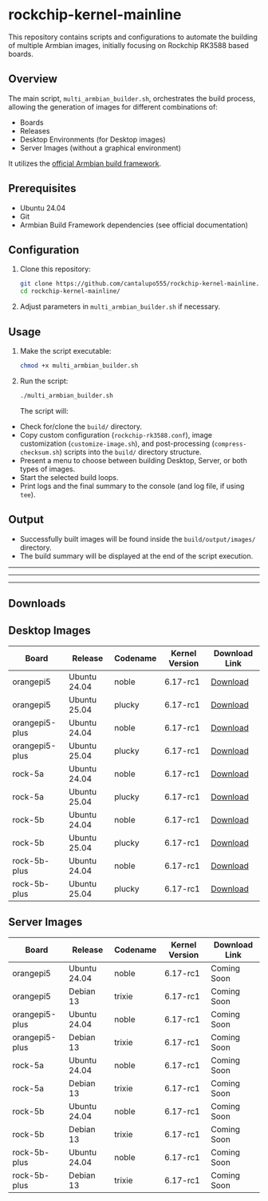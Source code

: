# rockchip-kernel-mainline

This repository contains scripts and configurations to automate the building of multiple Armbian images, initially focusing on Rockchip RK3588 based boards.

## Overview

The main script, `multi_armbian_builder.sh`, orchestrates the build process, allowing the generation of images for different combinations of:

*   Boards
*   Releases
*   Desktop Environments (for Desktop images)
*   Server Images (without a graphical environment)

It utilizes the [official Armbian build framework](https://github.com/armbian/build).

## Prerequisites

- Ubuntu 24.04
- Git
- Armbian Build Framework dependencies (see official documentation)

## Configuration

1. Clone this repository:
   ```bash
   git clone https://github.com/cantalupo555/rockchip-kernel-mainline.git
   cd rockchip-kernel-mainline/
   ```
2. Adjust parameters in `multi_armbian_builder.sh` if necessary.

## Usage

1. Make the script executable:
   ```bash
   chmod +x multi_armbian_builder.sh
   ```
2. Run the script:
   ```bash
   ./multi_armbian_builder.sh
   ```

   The script will:
*   Check for/clone the `build/` directory.
*   Copy custom configuration (`rockchip-rk3588.conf`), image customization (`customize-image.sh`), and post-processing (`compress-checksum.sh`) scripts into the `build/` directory structure.
*   Present a menu to choose between building Desktop, Server, or both types of images.
*   Start the selected build loops.
*   Print logs and the final summary to the console (and log file, if using `tee`).

## Output

*   Successfully built images will be found inside the `build/output/images/` directory.
*   The build summary will be displayed at the end of the script execution.

---
---
---

## Downloads

## Desktop Images

| Board | Release | Codename | Kernel Version | Download Link |
|-------|---------------|---------|----------------|----------------|
| orangepi5 | Ubuntu 24.04 | noble | 6.17-rc1 | [Download](https://disk.yandex.com/d/JYUslzGiLuDWNA) |
| orangepi5 | Ubuntu 25.04 | plucky | 6.17-rc1 | [Download](https://disk.yandex.com/d/6EG5_e9ig9gP4A) |
| orangepi5-plus | Ubuntu 24.04 | noble | 6.17-rc1 | [Download](https://disk.yandex.com/d/WzBfE6WFjd4mdg) |
| orangepi5-plus | Ubuntu 25.04 | plucky | 6.17-rc1 | [Download](https://disk.yandex.com/d/Bp6T2r3bKkPPDA) |
| rock-5a | Ubuntu 24.04 | noble | 6.17-rc1 | [Download](https://disk.yandex.com/d/sGeGHX7cxEe0FQ) |
| rock-5a | Ubuntu 25.04 | plucky | 6.17-rc1 | [Download](https://disk.yandex.com/d/pgUxbkRvAfJgXQ) |
| rock-5b | Ubuntu 24.04 | noble | 6.17-rc1 | [Download](https://disk.yandex.com/d/_wpHOJPGvWl9JQ) |
| rock-5b | Ubuntu 25.04 | plucky | 6.17-rc1 | [Download](https://disk.yandex.com/d/kNgpYSGMOCNYtA) |
| rock-5b-plus | Ubuntu 24.04 | noble | 6.17-rc1 | [Download](https://disk.yandex.com/d/db__W8VapXXeWQ) |
| rock-5b-plus | Ubuntu 25.04 | plucky | 6.17-rc1 | [Download](https://disk.yandex.com/d/lsGsT1xfjOi9tA) |

## Server Images

| Board | Release | Codename | Kernel Version | Download Link |
|-------|---------------|---------|----------------|----------------|
| orangepi5 | Ubuntu 24.04 | noble | 6.17-rc1 | Coming Soon |
| orangepi5 | Debian 13 | trixie | 6.17-rc1 | Coming Soon |
| orangepi5-plus | Ubuntu 24.04 | noble | 6.17-rc1 | Coming Soon |
| orangepi5-plus | Debian 13 | trixie | 6.17-rc1 | Coming Soon |
| rock-5a | Ubuntu 24.04 | noble | 6.17-rc1 | Coming Soon |
| rock-5a | Debian 13 | trixie | 6.17-rc1 | Coming Soon |
| rock-5b | Ubuntu 24.04 | noble | 6.17-rc1 | Coming Soon |
| rock-5b | Debian 13 | trixie | 6.17-rc1 | Coming Soon |
| rock-5b-plus | Ubuntu 24.04 | noble | 6.17-rc1 | Coming Soon |
| rock-5b-plus | Debian 13 | trixie | 6.17-rc1 | Coming Soon |
